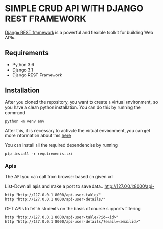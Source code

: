 # SIMPLE CRUD API WITH DJANGO REST FRAMEWORK

[Django REST framework](http://www.django-rest-framework.org/) is a powerful and flexible toolkit for building Web APIs.

## Requirements

- Python 3.6
- Django 3.1
- Django REST Framework

## Installation

After you cloned the repository, you want to create a virtual environment, so you have a clean python installation.
You can do this by running the command

```
python -m venv env
```

After this, it is necessary to activate the virtual environment, you can get more information about this [here](https://docs.python.org/3/tutorial/venv.html)

You can install all the required dependencies by running

```
pip install -r requirements.txt
```

### Apis

The API you can call from browser based on given url

List-Down all apis and make a post to save data..
http://127.0.0.1:8000/api-

```
http "http://127.0.0.1:8000/api-user-table/"
http "http://127.0.0.1:8000/api-user-details/"
```

GET APIs to fetch students on the basis of course supports filtering

```
http "http://127.0.0.1:8000/api-user-table/?id=<id>"
http "http://127.0.0.1:8000/api-user-details/?email=<emailid>"
```
